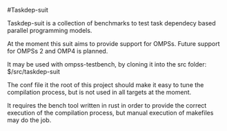 #Taskdep-suit

Taskdep-suit is a collection of benchmarks to test task dependecy based parallel programming models.

At the moment this suit aims to provide support for OMPSs.
Future support for OMPSs 2 and OMP4 is planned.

It may be used with ompss-testbench, by cloning it into the src folder: $/src/taskdep-suit

The conf file it the root of this project should make it easy to tune the compilation process, but is not used in all targets at the moment.

It requires the bench tool written in rust in order to provide the correct execution of the compilation process, but manual execution of makefiles may do the job.

